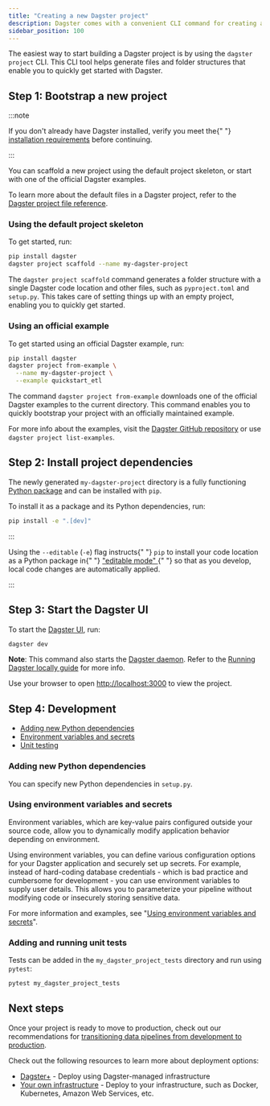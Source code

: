 ```yaml
---
title: "Creating a new Dagster project"
description: Dagster comes with a convenient CLI command for creating a new project. This guide explains the role of each generated file and directory.
sidebar_position: 100
---
```


The easiest way to start building a Dagster project is by using the `dagster project` CLI. This CLI tool helps generate files and folder structures that enable you to quickly get started with Dagster.


## Step 1: Bootstrap a new project

:::note

  If you don't already have Dagster installed, verify you meet the{" "}
  <a href="/getting-started/install">installation requirements</a> before
  continuing.

:::

You can scaffold a new project using the default project skeleton, or start with one of the official Dagster examples.

To learn more about the default files in a Dagster project, refer to the [Dagster project file reference](/guides/build/projects/dagster-project-file-reference).

<Tabs>
<TabItem value="Default project skeleton">

### Using the default project skeleton

To get started, run:

```bash
pip install dagster
dagster project scaffold --name my-dagster-project
```

The `dagster project scaffold` command generates a folder structure with a single Dagster code location and other files, such as `pyproject.toml` and `setup.py`. This takes care of setting things up with an empty project, enabling you to quickly get started.

</TabItem>
<TabItem value="Official example">

### Using an official example

To get started using an official Dagster example, run:

```bash
pip install dagster
dagster project from-example \
  --name my-dagster-project \
  --example quickstart_etl
```

The command `dagster project from-example` downloads one of the official Dagster examples to the current directory. This command enables you to quickly bootstrap your project with an officially maintained example.

For more info about the examples, visit the [Dagster GitHub repository](https://github.com/dagster-io/dagster/tree/master/examples) or use `dagster project list-examples`.

</TabItem>
</Tabs>

## Step 2: Install project dependencies

The newly generated `my-dagster-project` directory is a fully functioning [Python package](https://docs.python.org/3/tutorial/modules.html#packages) and can be installed with `pip`.

To install it as a package and its Python dependencies, run:

```bash
pip install -e ".[dev]"
```

:::

  Using the <code>--editable</code> (<code>-e</code>) flag instructs{" "}
  <code>pip</code> to install your code location as a Python package in{" "}
  <a href="https://pip.pypa.io/en/latest/topics/local-project-installs/#editable-installs">
    "editable mode"
  </a>{" "}
  so that as you develop, local code changes are automatically applied.

:::

## Step 3: Start the Dagster UI

To start the [Dagster UI](/guides/operate/webserver), run:

```bash
dagster dev
```

**Note**: This command also starts the [Dagster daemon](/guides/deploy/execution/dagster-daemon). Refer to the [Running Dagster locally guide](/guides/deploy/deployment-options/running-dagster-locally) for more info.

Use your browser to open [http://localhost:3000](http://localhost:3000) to view the project.

## Step 4: Development

- [Adding new Python dependencies](#adding-new-python-dependencies)
- [Environment variables and secrets](#using-environment-variables-and-secrets)
- [Unit testing](#adding-and-running-unit-tests)

### Adding new Python dependencies

You can specify new Python dependencies in `setup.py`.

### Using environment variables and secrets

Environment variables, which are key-value pairs configured outside your source code, allow you to dynamically modify application behavior depending on environment.

Using environment variables, you can define various configuration options for your Dagster application and securely set up secrets. For example, instead of hard-coding database credentials - which is bad practice and cumbersome for development - you can use environment variables to supply user details. This allows you to parameterize your pipeline without modifying code or insecurely storing sensitive data.

For more information and examples, see "[Using environment variables and secrets](/guides/deploy/using-environment-variables-and-secrets)".

### Adding and running unit tests

Tests can be added in the `my_dagster_project_tests` directory and run using `pytest`:

```bash
pytest my_dagster_project_tests
```

## Next steps

Once your project is ready to move to production, check out our recommendations for [transitioning data pipelines from development to production](/guides/deploy/dev-to-prod).

Check out the following resources to learn more about deployment options:

- [Dagster+](/dagster-plus/) - Deploy using Dagster-managed infrastructure
- [Your own infrastructure](/guides/deploy/) - Deploy to your infrastructure, such as Docker, Kubernetes, Amazon Web Services, etc.
